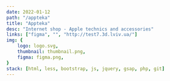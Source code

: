 ```yaml
---
date: 2022-01-12
path: "/appteka"
title: "Appteka"
desc: "Internet shop - Apple technics and accessories"
links: ["figma", "", "http://test7.3d.lviv.ua/"]
img: {
	logo: logo.svg,
	thumbnail: thumbnail.png,
	figma: figma.png,
}
stack: [html, less, bootstrap, js, jquery, gsap, php, git]
---
```

